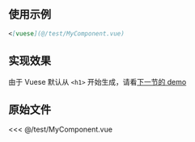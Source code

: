 ## 使用示例

```md
<[vuese](@/test/MyComponent.vue)
```

## 实现效果
由于 Vuese 默认从 `<h1>` 开始生成，请看[下一节的 demo](./demo.md)

## 原始文件

<<< @/test/MyComponent.vue
